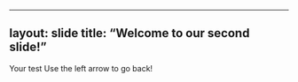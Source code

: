   
---
layout: slide
title: “Welcome to our second slide!”
---
Your test
Use the left arrow to go back!
